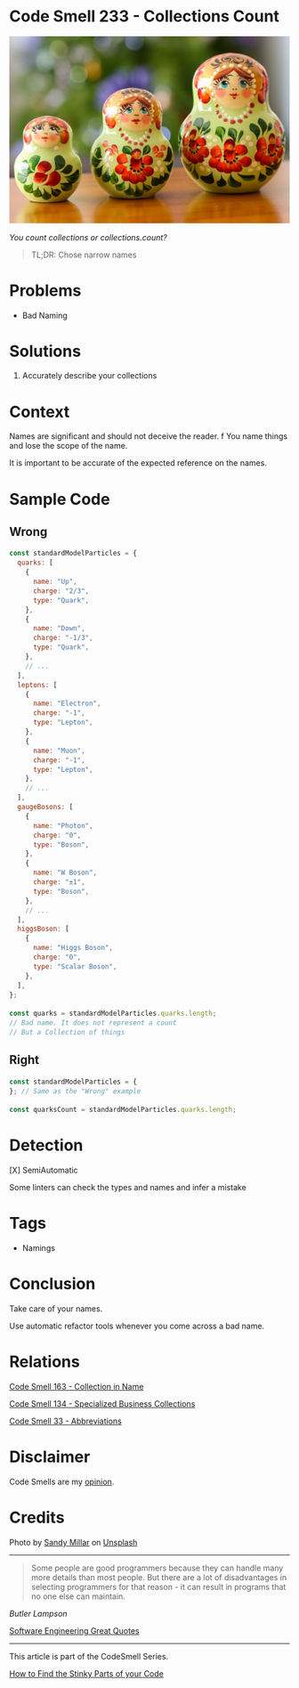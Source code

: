 # Code Smell 233 - Collections Count
            
![Code Smell 233 - Collections Count](Code%20Smell%20233%20-%20Collections%20Count.jpg)

*You count collections or collections.count?*

> TL;DR: Chose narrow names

# Problems

- Bad Naming

# Solutions

1. Accurately describe your collections

# Context

Names are significant and should not deceive the reader.
												f
You name things and lose the scope of the name. 

It is important to be accurate of the expected reference on the names.

# Sample Code

## Wrong

[Gist Url]: # (https://gist.github.com/mcsee/75e43eb48e025f1e41e65c1e7439c7b7)
```javascript
const standardModelParticles = {
  quarks: [
    {
      name: "Up",
      charge: "2/3",
      type: "Quark",
    },
    {
      name: "Down",
      charge: "-1/3",
      type: "Quark",
    },
    // ...
  ],
  leptons: [
    {
      name: "Electron",
      charge: "-1",
      type: "Lepton",
    },
    {
      name: "Muon",
      charge: "-1",
      type: "Lepton",
    },
    // ...
  ],
  gaugeBosons: [
    {
      name: "Photon",
      charge: "0",
      type: "Boson",
    },
    {
      name: "W Boson",
      charge: "±1",
      type: "Boson",
    },
    // ...
  ],
  higgsBoson: [
    {
      name: "Higgs Boson",
      charge: "0",
      type: "Scalar Boson",
    },
  ],
};
 
const quarks = standardModelParticles.quarks.length; 
// Bad name. It does not represent a count
// But a Collection of things
```

## Right

[Gist Url]: # (https://gist.github.com/mcsee/8b0d7ed980f656ff26f070e228fbc760)
```javascript
const standardModelParticles = {
}; // Same as the "Wrong" example
 
const quarksCount = standardModelParticles.quarks.length; 
```

# Detection

[X] SemiAutomatic 

Some linters can check the types and names and infer a mistake

# Tags

- Namings

# Conclusion

Take care of your names.

Use automatic refactor tools whenever you come across a bad name.

# Relations

[Code Smell 163 - Collection in Name](https://github.com/mcsee/Software-Design-Articles/tree/main/Articles/Code%20Smells/Code%20Smell%20163%20-%20Collection%20in%20Name/readme.md)

[Code Smell 134 - Specialized Business Collections](https://github.com/mcsee/Software-Design-Articles/tree/main/Articles/Code%20Smells/Code%20Smell%20134%20-%20Specialized%20Business%20Collections/readme.md)

[Code Smell 33 - Abbreviations](https://github.com/mcsee/Software-Design-Articles/tree/main/Articles/Code%20Smells/Code%20Smell%2033%20-%20Abbreviations/readme.md)

# Disclaimer

Code Smells are my [opinion](https://github.com/mcsee/Software-Design-Articles/tree/main/Articles/Blogging/I%20Wrote%20More%20than%2090%20Articles%20on%202021%20Here%20is%20What%20I%20Learned/readme.md).

# Credits

Photo by [Sandy Millar](https://unsplash.com/@sandym10) on [Unsplash](https://unsplash.com/photos/a-group-of-three-nesting-dolls-sitting-on-top-of-a-wooden-table-5PCeHBkMCmk)
    
* * *

> Some people are good programmers because they can handle many more details than most people. But there are a lot of disadvantages in selecting programmers for that reason - it can result in programs that no one else can maintain.

_Butler Lampson_
 
[Software Engineering Great Quotes](https://github.com/mcsee/Software-Design-Articles/tree/main/Articles/Quotes/Software%20Engineering%20Great%20Quotes/readme.md)

* * *

This article is part of the CodeSmell Series.

[How to Find the Stinky Parts of your Code](https://github.com/mcsee/Software-Design-Articles/tree/main/Articles/Code%20Smells/How%20to%20Find%20the%20Stinky%20parts%20of%20your%20Code/readme.md)